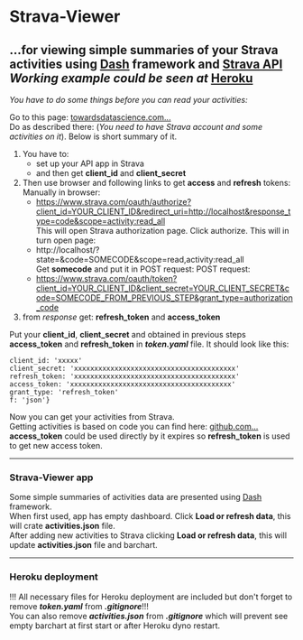 # Strava-Viewer

**...for viewing simple summaries of your Strava activities using  [Dash](https://dash.plotly.com) framework and [Strava API](https://developers.strava.com)**  
*Working example could be seen at* [Heroku](https://strava-viewer.herokuapp.com/)
---

*You have to do some things before you can read your activities:*


Go to this page: [towardsdatascience.com...](https://towardsdatascience.com/using-the-strava-api-and-pandas-to-explore-your-activity-data-d94901d9bfde)  
Do as described there: (*You need to have Strava account and some activities on it*). Below is short summary of it.
1. You have to:  
    - set up your API app in Strava
    - and then get **client_id** and **client_secret**
2. Then use browser and following links to get **access** and **refresh** tokens:  
   Manually in browser:
   - https://www.strava.com/oauth/authorize?client_id=YOUR_CLIENT_ID&redirect_uri=http://localhost&response_type=code&scope=activity:read_all  
   This will open Strava authorization page. Click authorize. This will in turn open page:
   - http://localhost/?state=&code=SOMECODE&scope=read,activity:read_all  
   Get **somecode** and put it in POST request:
   POST request:
    - https://www.strava.com/oauth/token?client_id=YOUR_CLIENT_ID&client_secret=YOUR_CLIENT_SECRET&code=SOMECODE_FROM_PREVIOUS_STEP&grant_type=authorization_code
3. from *response* get: **refresh_token** and **access_token**

Put your **client_id**, **client_secret** and obtained in previous steps **access_token** and **refresh_token** in ***token.yaml*** file. It should look like this:
```{
client_id: 'xxxxx'
client_secret: 'xxxxxxxxxxxxxxxxxxxxxxxxxxxxxxxxxxxxxxxx'
refresh_token: 'xxxxxxxxxxxxxxxxxxxxxxxxxxxxxxxxxxxxxxxx'
access_token: 'xxxxxxxxxxxxxxxxxxxxxxxxxxxxxxxxxxxxxxxx'
grant_type: 'refresh_token'
f: 'json'}
```
Now you can get your activities from Strava.  
Getting activities is based on code you can find here: [github.com...](https://github.com/franchyze923/Code_From_Tutorials/blob/master/Strava_Api/strava_api.py)  
**access_token** could be used directly by it expires so **refresh_token** is used to get new access token.

---

### Strava-Viewer app

Some simple summaries of activities data are presented using  [Dash](https://dash.plotly.com) framework.  
When first used, app has empty dashboard. Click **Load or refresh data**, this will crate **activities.json** file.  
After adding new activities to Strava clicking **Load or refresh data**, this will update **activities.json** file and barchart.

---

### Heroku deployment  
!!! All necessary files for Heroku deployment are included but don't forget to remove ***token.yaml*** from ***.gitignore***!!!  
You can also remove ***activities.json*** from ***.gitignore*** which will prevent see empty barchart at first start or after Heroku dyno restart.